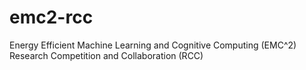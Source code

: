 # emc2-rcc
Energy Efficient Machine Learning and Cognitive Computing (EMC^2) Research Competition and Collaboration (RCC)
